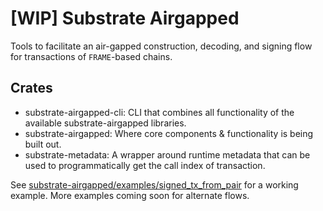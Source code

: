 # [WIP] Substrate Airgapped

Tools to facilitate an air-gapped construction, decoding, and signing flow for transactions of `FRAME`-based chains.

## Crates

- substrate-airgapped-cli: CLI that combines all functionality of the available substrate-airgapped libraries.
- substrate-airgapped: Where core components & functionality is being built out.
- substrate-metadata: A wrapper around runtime metadata that can be used to programmatically get the
call index of transaction.

See [substrate-airgapped/examples/signed_tx_from_pair](substrate-airgapped/examples/signed_tx_from_pair) for a working example. More examples coming soon for alternate flows.


